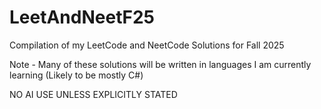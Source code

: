 # LeetAndNeetF25
Compilation of my LeetCode and NeetCode Solutions for Fall 2025

Note - Many of these solutions will be written in languages I am currently learning (Likely to be mostly C#)

NO AI USE UNLESS EXPLICITLY STATED
